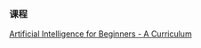 
### 课程
[Artificial Intelligence for Beginners - A Curriculum](https://github.com/microsoft/AI-For-Beginners)